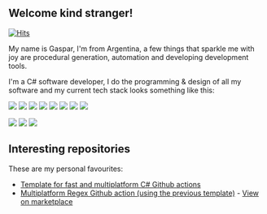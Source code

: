 ## Welcome kind stranger!

[![Hits](https://hits.seeyoufarm.com/api/count/incr/badge.svg?url=https%3A%2F%2Fgithub.com%2FTilation%2FTilation&count_bg=%2379C83D&title_bg=%23555555&icon=github.svg&icon_color=%23E7E7E7&title=Stalked&edge_flat=false)](https://hits.seeyoufarm.com)

My name is Gaspar, I'm from Argentina, a few things that sparkle me with joy are procedural generation, automation and developing development tools.

I'm a C# software developer, I do the programming & design of all my software and my current tech stack looks something like this:

![](https://img.shields.io/badge/C%23-blueviolet?style=for-the-badge&logo=c-sharp&logoColor=white)
![](https://img.shields.io/badge/.NET-blueviolet?style=for-the-badge&logo=.net&logoColor=white)
![](https://img.shields.io/badge/Unity-000000?style=for-the-badge&logo=unity&logoColor=white)
![](https://img.shields.io/badge/Markdown-000000?style=flat-square&logo=markdown&logoColor=white)
![](https://img.shields.io/badge/C%2B%2B-00599C?style=flat-square&logo=c%2B%2B&logoColor=white)
![](https://img.shields.io/badge/C-00599C?style=flat-square&logo=c&logoColor=white)
![](https://img.shields.io/badge/Ruby-CC342D?style=flat-square&logo=ruby&logoColor=white)
![](https://img.shields.io/badge/Python-3776AB?style=flat-square&logo=python&logoColor=white)

![](https://img.shields.io/badge/Visual_Studio-5C2D91?style=for-the-badge&logo=visual%20studio&logoColor=white)
![](https://img.shields.io/badge/GitHub-100000?style=for-the-badge&logo=github&logoColor=white)
![](https://img.shields.io/badge/CI%20&%20CD-667881?style=for-the-badge&logo=github&logoColor=white)

## Interesting repositories

These are my personal favourites:
- [Template for fast and multiplatform C# Github actions](https://github.com/Tilation/multiplatform-github-action) 
- [Multiplatform Regex Github action (using the previous template)](https://github.com/Tilation/multiplatform-regex) - [View on marketplace](https://github.com/marketplace/actions/multiplatform-regex)
